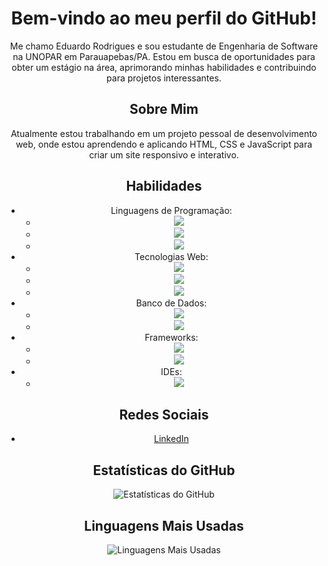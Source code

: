 <div align="center">

# Bem-vindo ao meu perfil do GitHub!

Me chamo Eduardo Rodrigues e sou estudante de Engenharia de Software na UNOPAR em Parauapebas/PA. Estou em busca de oportunidades para obter um estágio na área, aprimorando minhas habilidades e contribuindo para projetos interessantes.

## Sobre Mim

Atualmente estou trabalhando em um projeto pessoal de desenvolvimento web, onde estou aprendendo e aplicando HTML, CSS e JavaScript para criar um site responsivo e interativo.

## Habilidades

- Linguagens de Programação: 
  - <img src="https://img.shields.io/badge/Java-007396?style=for-the-badge&logo=java&logoColor=white"> 
  - <img src="https://img.shields.io/badge/Python-3776AB?style=for-the-badge&logo=python&logoColor=white"> 
  - <img src="https://img.shields.io/badge/JavaScript-F7DF1E?style=for-the-badge&logo=javascript&logoColor=black"> 
- Tecnologias Web: 
  - <img src="https://img.shields.io/badge/HTML5-E34F26?style=for-the-badge&logo=html5&logoColor=white">
  - <img src="https://img.shields.io/badge/CSS3-1572B6?style=for-the-badge&logo=css3&logoColor=white">
  - <img src="https://img.shields.io/badge/Bootstrap-563D7C?style=for-the-badge&logo=bootstrap&logoColor=white"> 
- Banco de Dados: 
  - <img src="https://img.shields.io/badge/MySQL-4479A1?style=for-the-badge&logo=mysql&logoColor=white">
  - <img src="https://img.shields.io/badge/MongoDB-47A248?style=for-the-badge&logo=mongodb&logoColor=white"> 
- Frameworks: 
  - <img src="https://img.shields.io/badge/Spring_Boot-6DB33F?style=for-the-badge&logo=spring-boot&logoColor=white"> 
  - <img src="https://img.shields.io/badge/Hibernate-59666C?style=for-the-badge&logo=hibernate&logoColor=white"> 
- IDEs: 
  - <img src="https://img.shields.io/badge/Visual_Studio_Code-007ACC?style=for-the-badge&logo=visual-studio-code&logoColor=white">

## Redes Sociais

- [LinkedIn](https://www.linkedin.com/in/eduardo-rodrigues-oliveira-28a046241?original_referer=https%3A%2F%2Feduardo-rodrigues%2Evercel%2Eapp%2F&originalSubdomain=br)

## Estatísticas do GitHub

![Estatísticas do GitHub](https://github-readme-stats.vercel.app/api?username=eduardohro&show_icons=true&theme=dark)

## Linguagens Mais Usadas

![Linguagens Mais Usadas](https://github-readme-stats.vercel.app/api/top-langs/?username=eduardohro&layout=compact&theme=dark)

</div>